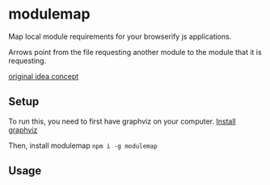 # modulemap
Map local module requirements for your browserify js applications.

Arrows point from the file requesting another module to the module that it is requesting.

[original idea concept](https://ideaspot.org/idea/61d1dcb050aa18fdcb755000)

## Setup
To run this, you need to first have graphviz on your computer. [Install graphviz](http://www.graphviz.org/download/)

Then, install modulemap
`npm i -g modulemap`

## Usage

